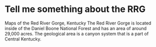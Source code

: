 # Tell me something about the RRG
Maps of the Red River Gorge, Kentucky
The Red River Gorge is located inside of the Daniel Boone National Forest and has an area of around 29,000 acres. The geological area is a canyon system that is a part of Central Kentucky.